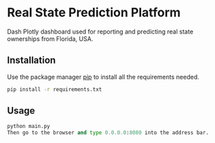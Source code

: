 # Real State Prediction Platform

Dash Plotly dashboard used for reporting and predicting real state ownerships from Florida, USA.

## Installation

Use the package manager [pip](https://pip.pypa.io/en/stable/) to install all the requirements needed.

```bash
pip install -r requirements.txt
```

## Usage

```python
python main.py
Then go to the browser and type 0.0.0.0:8080 into the address bar.
```